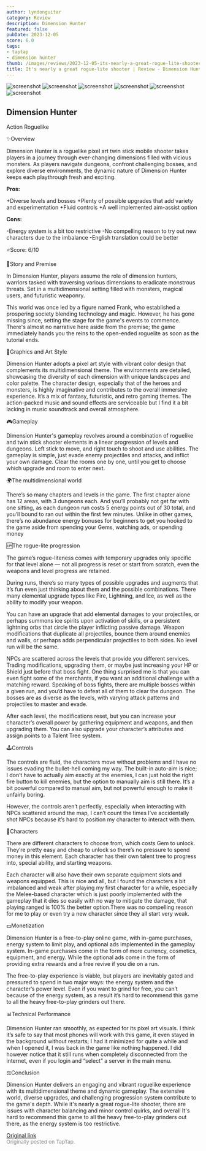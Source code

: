 ```yaml
---
author: lyndonguitar
category: Review
description: Dimension Hunter
featured: false
pubDate: 2023-12-05
score: 6.0
tags:
- taptap
- dimension hunter
thumb: /images/reviews/2023-12-05-its-nearly-a-great-rogue-lite-shooter--review---dimension-hunter-0.avif
title: It's nearly a great rogue-lite shooter | Review - Dimension Hunter
---
```


<div class="gallery">
  <img src="/images/reviews/2023-12-05-its-nearly-a-great-rogue-lite-shooter--review---dimension-hunter-0.avif" alt="screenshot" />
  <img src="/images/reviews/2023-12-05-its-nearly-a-great-rogue-lite-shooter--review---dimension-hunter-1.avif" alt="screenshot" />
  <img src="/images/reviews/2023-12-05-its-nearly-a-great-rogue-lite-shooter--review---dimension-hunter-2.avif" alt="screenshot" />
  <img src="/images/reviews/2023-12-05-its-nearly-a-great-rogue-lite-shooter--review---dimension-hunter-3.avif" alt="screenshot" />
  <img src="/images/reviews/2023-12-05-its-nearly-a-great-rogue-lite-shooter--review---dimension-hunter-4.avif" alt="screenshot" />
  <img src="/images/reviews/2023-12-05-its-nearly-a-great-rogue-lite-shooter--review---dimension-hunter-5.avif" alt="screenshot" />
</div>

Dimension Hunter
--
Action
Roguelike

✨Overview

Dimension Hunter is a roguelike pixel art twin stick mobile shooter takes players in a journey through ever-changing dimensions filled with vicious monsters. As players navigate dungeons, confront challenging bosses, and explore diverse environments, the dynamic nature of Dimension Hunter keeps each playthrough fresh and exciting.


**Pros:**


+Diverse levels and bosses
+Plenty of possible upgrades that add variety and experimentation
+Fluid controls
+A well implemented aim-assist option


**Cons:**


-Energy system is a bit too restrictive
-No compelling reason to try out new characters due to the imbalance
-English translation could be better

⭐️Score: 6/10

📖Story and Premise

In Dimension Hunter, players assume the role of dimension hunters, warriors tasked with traversing various dimensions to eradicate monstrous threats. Set in a multidimensional setting filled with monsters, magical users, and futuristic weaponry.

This world was once led by a figure named Frank, who established a prospering society blending technology and magic. However, he has gone missing since, setting the stage for the game's events to commence. There's almost no narrative here aside from the premise; the game immediately hands you the reins to the open-ended roguelite as soon as the tutorial ends.

🎨Graphics and Art Style

Dimension Hunter adopts a pixel art style with vibrant color design that complements its multidimensional theme. The environments are detailed, showcasing the diversity of each dimension with unique landscapes and color palette. The character design, especially that of the heroes and monsters, is highly imaginative and contributes to the overall immersive experience. It’s a mix of fantasy, futuristic, and retro gaming themes. The action-packed music and sound effects are serviceable but I find it a bit lacking in music soundtrack and overall atmosphere.

🎮Gameplay

Dimension Hunter's gameplay revolves around a combination of roguelike and twin stick shooter elements in a linear progression of levels and dungeons. Left stick to move, and right touch to shoot and use abilities. The gameplay is simple, just evade enemy projectiles and attacks, and inflict your own damage. Clear the rooms one by one, until you get to choose which upgrade and room to enter next.

🌍The multidimensional world

There’s so many chapters and levels in the game. The first chapter alone has 12 areas, with 3 dungeons each. And you’ll probably not get far with one sitting, as each dungeon run costs 5 energy points out of 30 total, and you’ll bound to ran out within the first few minutes. Unlike in other games, there’s no abundance energy bonuses for beginners to get you hooked to the game aside from spending your Gems, watching ads, or spending money

🆙The rogue-lite progression

The game’s rogue-liteness comes with temporary upgrades only specific for that level alone — not all progress is reset or start from scratch, even the weapons and level progress are retained.

During runs, there’s so many types of possible upgrades and augments that it’s fun even just thinking about them and the possible combinations. There many elemental upgrade types like Fire, Lightning, and Ice, as well as the ability to modify your weapon.

You can have an upgrade that add elemental damages to your projectiles, or perhaps summons ice spirits upon activation of skills, or a persistent lightning orbs that circle the player inflicting passive damage. Weapon modifications that duplicate all projectiles, bounce them around enemies and walls, or perhaps adds perpendicular projectiles to both sides. No level run will be the same.

NPCs are scattered across the levels that provide you different services. Trading modifications, upgrading them, or maybe just increasing your HP or Shield just before that boss fight. One thing surprised me is that you can even fight some of the merchants, if you want an additional challenge with a matching reward. Speaking of boss fights, there are multiple bosses within a given run, and you’d have to defeat all of them to clear the dungeon. The bosses are as diverse as the levels, with varying attack patterns and projectiles to master and evade.

After each level, the modifications reset, but you can increase your character’s overall power by gathering equipment and weapons, and then upgrading them. You can also upgrade your character’s attributes and assign points to a Talent Tree system.

🕹Controls

The controls are fluid, the characters move without problems and I have no issues evading the bullet-hell coming my way. The built-in auto-aim is nice; I don’t have to actually aim exactly at the enemies, I can just hold the right fire button to kill enemies, but the option to manually aim is still there. It’s a bit powerful compared to manual aim, but not powerful enough to make it unfairly boring.

However, the controls aren’t perfectly, especially when interacting with NPCs scattered around the map, I can’t count the times I’ve accidentally shot NPCs because it’s hard to position my character to interact with them.

🥷Characters

There are different characters to choose from, which costs Gem to unlock. They’re pretty easy and cheap to unlock so there’s no pressure to spend money in this element. Each character has their own talent tree to progress into, special ability, and starting weapons.

Each character will also have their own separate equipment slots and weapons equipped. This is nice and all, but I found the characters a bit imbalanced and weak after playing my first character for a while, especially the Melee-based character which is just poorly implemented with the gameplay that it dies so easily with no way to mitigate the damage, that playing ranged is 100% the better option.There was no compelling reason for me to play or even try a new character since they all start very weak.

💵Monetization

Dimension Hunter is a free-to-play online game, with in-game purchases, energy system to limit play, and optional ads implemented in the gameplay system. In-game purchases come in the form of more currency, cosmetics, equipment, and energy. While the optional ads come in the form of providing extra rewards and a free revive if you die on a run.

The free-to-play experience is viable, but players are inevitably gated and pressured to spend in two major ways: the energy system and the character’s power level. Even if you want to grind for free, you can’t because of the energy system, as a result it’s hard to recommend this game to all the heavy free-to-play grinders out there.

📊Technical Performance

Dimension Hunter ran smoothly, as expected for its pixel art visuals. I think it’s safe to say that most phones will work with this game, it even stayed in the background without restarts; I had it minimized for quite a while and when I opened it, I was back in the game like nothing happened. I did however notice that it still runs when completely disconnected from the internet, even if you login and “select” a server in the main menu.

⚖️Conclusion

Dimension Hunter delivers an engaging and vibrant roguelike experience with its multidimensional theme and dynamic gameplay. The extensive world, diverse upgrades, and challenging progression system contribute to the game's depth. While it's nearly a great rogue-lite shooter, there are issues with character balancing and minor control quirks, and overall It's hard to recommend this game to all the heavy free-to-play grinders out there, as the energy system is too restrictive.

[Original link](https://www.taptap.io/post/6630382)<br><span style="font-size: 0.95em; color: #888;">Originally posted on TapTap.</span>